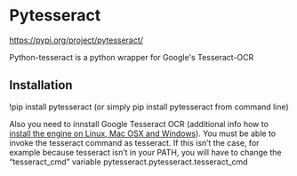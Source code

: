 # Pytesseract

https://pypi.org/project/pytesseract/

Python-tesseract is a python wrapper for Google's Tesseract-OCR


## Installation

!pip install pytesseract (or simply pip install pytesseract from command line)

Also you need to innstall Google Tesseract OCR (additional info how to [install the engine on Linux, Mac OSX and Windows](https://github.com/tesseract-ocr/tesseract)). You must be able to invoke the tesseract command as tesseract. If this isn’t the case, for example because tesseract isn’t in your PATH, you will have to change the “tesseract_cmd” variable pytesseract.pytesseract.tesseract_cmd
